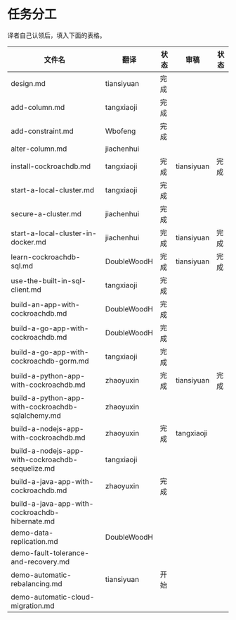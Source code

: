 # 任务分工

译者自己认领后，填入下面的表格。

| 文件名                                      | 翻译          | 状态   | 审稿         | 状态   |
| ---------------------------------------- | ----------- | ---- | ---------- | ---- |
| design.md                                | tiansiyuan  | 完成   |            |      |
| add-column.md                            | tangxiaoji  | 完成   |            |      |
| add-constraint.md                        | Wbofeng     | 完成   |            |      |
| alter-column.md                          | jiachenhui  |      |            |      |
| install-cockroachdb.md                   | tangxiaoji  | 完成   | tiansiyuan | 完成   |
| start-a-local-cluster.md                 | tangxiaoji  | 完成   |            |      |
| secure-a-cluster.md                      | jiachenhui  | 完成   |            |      |
| start-a-local-cluster-in-docker.md       | jiachenhui  | 完成   | tiansiyuan | 完成   |
| learn-cockroachdb-sql.md                 | DoubleWoodH | 完成   | tiansiyuan | 完成   |
| use-the-built-in-sql-client.md           | tangxiaoji  | 完成   |            |      |
| build-an-app-with-cockroachdb.md         | DoubleWoodH | 完成   |            |      |
| build-a-go-app-with-cockroachdb.md       | DoubleWoodH | 完成   |            |      |
| build-a-go-app-with-cockroachdb-gorm.md  | tangxiaoji  | 完成   |            |      |
| build-a-python-app-with-cockroachdb.md   | zhaoyuxin   | 完成   | tiansiyuan | 完成   |
| build-a-python-app-with-cockroachdb-sqlalchemy.md | zhaoyuxin   |      |            |      |
| build-a-nodejs-app-with-cockroachdb.md   | zhaoyuxin   | 完成   | tangxiaoji      |      |
| build-a-nodejs-app-with-cockroachdb-sequelize.md | tangxiaoji  |      |            |      |
| build-a-java-app-with-cockroachdb.md     | zhaoyuxin   | 完成   |            |      |
| build-a-java-app-with-cockroachdb-hibernate.md |             |      |            |      |
| demo-data-replication.md                 | DoubleWoodH |      |            |      |
| demo-fault-tolerance-and-recovery.md     |             |      |            |      |
| demo-automatic-rebalancing.md            | tiansiyuan  | 开始  |            |      |
| demo-automatic-cloud-migration.md        |             |      |            |      |
